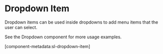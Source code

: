 # Dropdown Item

Dropdown items can be used inside dropdowns to add menu items that the user can select.

See the Dropdown component for more usage examples.

[component-metadata:sl-dropdown-item]